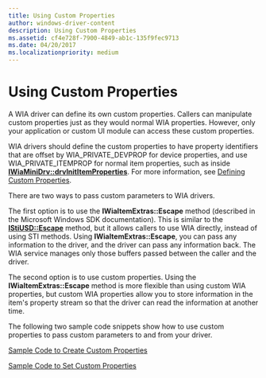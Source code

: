 ```yaml
---
title: Using Custom Properties
author: windows-driver-content
description: Using Custom Properties
ms.assetid: cf4e728f-7900-4849-ab1c-135f9fec9713
ms.date: 04/20/2017
ms.localizationpriority: medium
---
```


# Using Custom Properties





A WIA driver can define its own custom properties. Callers can manipulate custom properties just as they would normal WIA properties. However, only your application or custom UI module can access these custom properties.

WIA drivers should define the custom properties to have property identifiers that are offset by WIA\_PRIVATE\_DEVPROP for device properties, and use WIA\_PRIVATE\_ITEMPROP for normal item properties, such as inside [**IWiaMiniDrv::drvInitItemProperties**](https://msdn.microsoft.com/library/windows/hardware/ff544989). For more information, see [Defining Custom Properties](defining-custom-properties.md).

There are two ways to pass custom parameters to WIA drivers.

The first option is to use the **IWiaItemExtras::Escape** method (described in the Microsoft Windows SDK documentation). This is similar to the [**IStiUSD::Escape**](https://msdn.microsoft.com/library/windows/hardware/ff543815) method, but it allows callers to use WIA directly, instead of using STI methods. Using **IWiaItemExtras::Escape**, you can pass any information to the driver, and the driver can pass any information back. The WIA service manages only those buffers passed between the caller and the driver.

The second option is to use custom properties. Using the **IWiaItemExtras::Escape** method is more flexible than using custom WIA properties, but custom WIA properties allow you to store information in the item's property stream so that the driver can read the information at another time.

The following two sample code snippets show how to use custom properties to pass custom parameters to and from your driver.

[Sample Code to Create Custom Properties](sample-code-to-create-custom-properties.md)

[Sample Code to Set Custom Properties](sample-code-to-set-custom-properties.md)

 

 




